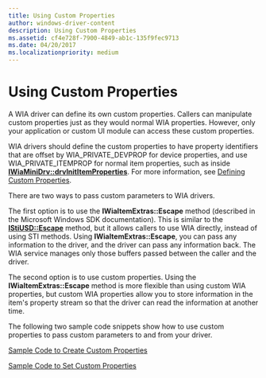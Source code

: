 ```yaml
---
title: Using Custom Properties
author: windows-driver-content
description: Using Custom Properties
ms.assetid: cf4e728f-7900-4849-ab1c-135f9fec9713
ms.date: 04/20/2017
ms.localizationpriority: medium
---
```


# Using Custom Properties





A WIA driver can define its own custom properties. Callers can manipulate custom properties just as they would normal WIA properties. However, only your application or custom UI module can access these custom properties.

WIA drivers should define the custom properties to have property identifiers that are offset by WIA\_PRIVATE\_DEVPROP for device properties, and use WIA\_PRIVATE\_ITEMPROP for normal item properties, such as inside [**IWiaMiniDrv::drvInitItemProperties**](https://msdn.microsoft.com/library/windows/hardware/ff544989). For more information, see [Defining Custom Properties](defining-custom-properties.md).

There are two ways to pass custom parameters to WIA drivers.

The first option is to use the **IWiaItemExtras::Escape** method (described in the Microsoft Windows SDK documentation). This is similar to the [**IStiUSD::Escape**](https://msdn.microsoft.com/library/windows/hardware/ff543815) method, but it allows callers to use WIA directly, instead of using STI methods. Using **IWiaItemExtras::Escape**, you can pass any information to the driver, and the driver can pass any information back. The WIA service manages only those buffers passed between the caller and the driver.

The second option is to use custom properties. Using the **IWiaItemExtras::Escape** method is more flexible than using custom WIA properties, but custom WIA properties allow you to store information in the item's property stream so that the driver can read the information at another time.

The following two sample code snippets show how to use custom properties to pass custom parameters to and from your driver.

[Sample Code to Create Custom Properties](sample-code-to-create-custom-properties.md)

[Sample Code to Set Custom Properties](sample-code-to-set-custom-properties.md)

 

 




